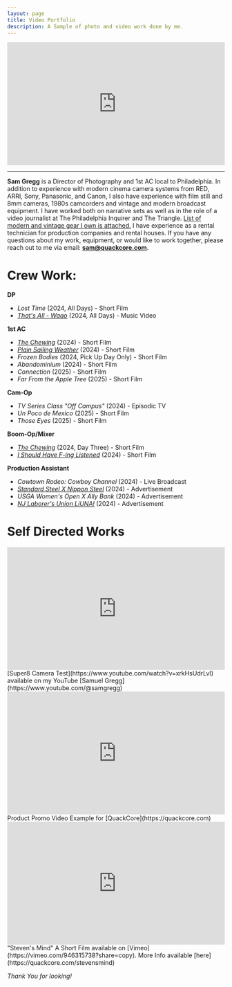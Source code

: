 ```yaml
---
layout: page
title: Video Portfolio
description: A Sample of photo and video work done by me.
---
```


<div style="padding:56.25% 0 0 0;position:relative;"><iframe src="https://player.vimeo.com/video/1014653908?title=0&amp;byline=0&amp;portrait=0&amp;badge=0&amp;autopause=0&amp;player_id=0&amp;app_id=58479" frameborder="0" allow="autoplay; fullscreen; picture-in-picture; clipboard-write" style="position:absolute;top:0;left:0;width:100%;height:100%;" title="Samuel Gregg Demo Reel 2024"></iframe></div><script src="https://player.vimeo.com/api/player.js"></script>

---
**Sam Gregg** is a Director of Photography and 1st AC local to Philadelphia. In addition to experience with modern cinema camera systems from RED, ARRI, Sony, Panasonic, and Canon, I also have experience with film still and 8mm cameras, 1980s camcorders and vintage and modern broadcast equipment. I have worked both on narrative sets as well as in the role of a video journalist at The Philadelphia Inquirer and The Triangle. [List of modern and vintage gear I own is attached.](https://docs.google.com/document/d/1uJ9pmbqwla07XqOVKpPNCc3UcMvHipev543l-ObF4Yg/edit?usp=sharing) I have experience as a rental technician for production companies and rental houses. If you have any questions about my work, equipment, or would like to work together, please reach out to me via email: **sam@quackcore.com**.

# Crew Work:

**DP** 
+ *Lost Time* (2024, All Days) - Short Film
+ *[That's All - Waao](https://www.youtube.com/watch?v=LXKLg4VYLeQ)* (2024, All Days) - Music Video

**1st AC**
 + *[The Chewing](https://www.youtube.com/watch?v=y0CZ4Dg4rKU&t=426s)* (2024) - Short Film
 + *[Plain Sailing Weather](https://www.youtube.com/watch?v=MauyWK1eim0)* (2024) - Short Film
 + *Frozen Bodies* (2024, Pick Up Day Only) - Short Film
 + *Abandominium* (2024) - Short Film
 + *Connection* (2025) - Short Film
 + *Far From the Apple Tree* (2025) - Short Film

**Cam-Op**
 + *TV Series Class "Off Campus"* (2024) - Episodic TV
 + *Un Poco de Mexico* (2025) - Short Film
 + *Those Eyes* (2025) - Short Film

**Boom-Op/Mixer**
 + *[The Chewing](https://www.youtube.com/watch?v=y0CZ4Dg4rKU&t=426s)* (2024, Day Three) - Short Film
 + *[I Should Have F-ing Listened](https://www.youtube.com/watch?v=tmx2EL5j9-g)* (2024) - Short Film

 **Production Assistant**
 + *Cowtown Rodeo: Cowboy Channel* (2024) - Live Broadcast
 + *[Standard Steel X Nippon Steel](https://youtu.be/R5kyxz1uEq4?si=bfvhHtnWDuDA1PAg)* (2024) - Advertisement
 + *USGA Women's Open X Ally Bank* (2024) - Advertisement
 + *[NJ Laborer's Union LiUNA!](https://www.instagram.com/p/C7h1t3lgApj/)* (2024) - Advertisement


# Self Directed Works
<div style="padding:56.25% 0 0 0;position:relative;"><iframe src="https://player.vimeo.com/video/880624289?badge=0&amp;autopause=0&amp;quality_selector=1&amp;player_id=0&amp;app_id=58479" frameborder="0" allow="autoplay; fullscreen; picture-in-picture" style="position:absolute;top:0;left:0;width:100%;height:100%;" title="Super8 Minolta XL400 Test Reel"></iframe></div><script src="https://player.vimeo.com/api/player.js"></script>
[Super8 Camera Test](https://www.youtube.com/watch?v=xrkHsUdrLvI) available on my YouTube [Samuel Gregg](https://www.youtube.com/@samgregg)

<div style="padding:56.25% 0 0 0;position:relative;"><iframe src="https://player.vimeo.com/video/989067972?badge=0&amp;autopause=0&amp;player_id=0&amp;app_id=58479" frameborder="0" allow="autoplay; fullscreen; picture-in-picture; clipboard-write" style="position:absolute;top:0;left:0;width:100%;height:100%;" title="Hitachi 1995 Broadcast Camera Sizzle Reel"></iframe></div><script src="https://player.vimeo.com/api/player.js"></script>
Product Promo Video Example for [QuackCore](https://quackcore.com)

<div style="padding:56.25% 0 0 0;position:relative;"><iframe src="https://player.vimeo.com/video/946315738?badge=0&amp;autopause=0&amp;player_id=0&amp;app_id=58479" frameborder="0" allow="autoplay; fullscreen; picture-in-picture; clipboard-write" style="position:absolute;top:0;left:0;width:100%;height:100%;" title="Steven's Mind"></iframe></div><script src="https://player.vimeo.com/api/player.js"></script>
"Steven's Mind" A Short Film available on [Vimeo](https://vimeo.com/946315738?share=copy). More Info available [here](https://quackcore.com/stevensmind)

*Thank You for looking!*
